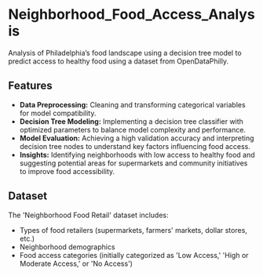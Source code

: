 # Neighborhood_Food_Access_Analysis
Analysis of Philadelphia’s food landscape using a decision tree model to predict access to healthy food using a dataset from OpenDataPhilly.

## Features
- **Data Preprocessing:** Cleaning and transforming categorical variables for model compatibility.
- **Decision Tree Modeling:** Implementing a decision tree classifier with optimized parameters to balance model complexity and performance.
- **Model Evaluation:** Achieving a high validation accuracy and interpreting decision tree nodes to understand key factors influencing food access.
- **Insights:** Identifying neighborhoods with low access to healthy food and suggesting potential areas for supermarkets and community initiatives to improve food accessibility.

## Dataset
The 'Neighborhood Food Retail' dataset includes:
- Types of food retailers (supermarkets, farmers' markets, dollar stores, etc.)
- Neighborhood demographics
- Food access categories (initially categorized as 'Low Access,' 'High or Moderate Access,' or 'No Access')
